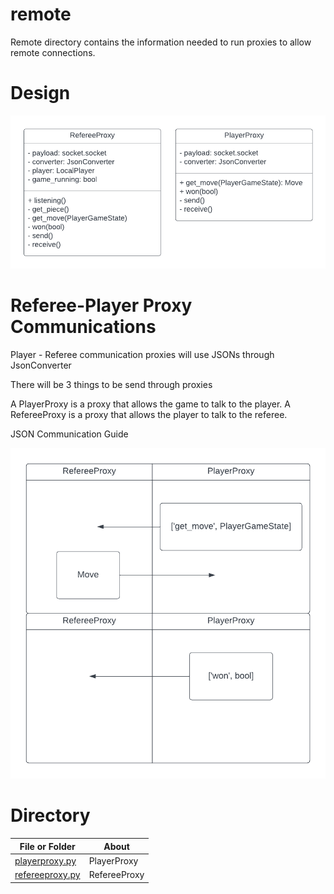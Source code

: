 # remote

Remote directory contains the information needed to run proxies to allow 
remote connections.

# Design


![Fig remote_directory_design.png](./../../resources/UML_diagrams/remote_directory_design.png)


# Referee-Player Proxy Communications

Player - Referee communication proxies will use JSONs through JsonConverter

There will be 3 things to be send through proxies

A PlayerProxy is a proxy that allows the game to talk to the player.
A RefereeProxy is a proxy that allows the player to talk to the referee.

JSON Communication Guide

![](../../resources/swimlane_diagrams/proxy_communications.png)


# Directory 
| File or Folder | About |
| ---            | ---   |
| [playerproxy.py](./playerproxy.py) | PlayerProxy |
| [refereeproxy.py](./refereeproxy.py) | RefereeProxy |